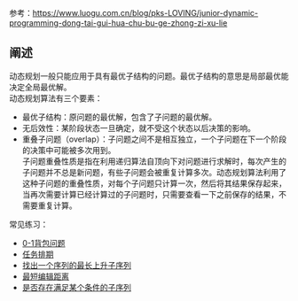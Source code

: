 参考：https://www.luogu.com.cn/blog/pks-LOVING/junior-dynamic-programming-dong-tai-gui-hua-chu-bu-ge-zhong-zi-xu-lie

## 阐述  
动态规划一般只能应用于具有最优子结构的问题。最优子结构的意思是局部最优能决定全局最优解。  
动态规划算法有三个要素：  
- 最优子结构：原问题的最优解，包含了子问题的最优解。  
- 无后效性：某阶段状态一旦确定，就不受这个状态以后决策的影响。  
- 重叠子问题（overlap）：子问题之间不是相互独立，一个子问题在下一个阶段的决策中可能被多次用到。  
子问题重叠性质是指在利用递归算法自顶向下对问题进行求解时，每次产生的子问题并不总是新问题，有些子问题会被重复计算多次。动态规划算法利用了这种子问题的重叠性质，对每个子问题只计算一次，然后将其结果保存起来，当再次需要计算已经计算过的子问题时，只需要查看一下之前保存的结果，不需要重复计算。




常见练习：  
- [0-1背包问题](./packsack.js)
- [任务排期](./schedual.js)
- [找出一个序列的最长上升子序列](./lis.js)
- [最短编辑距离](./Levenshtein_distance.js)
- [是否存在满足某个条件的子序列](./fulfill_sub.js)